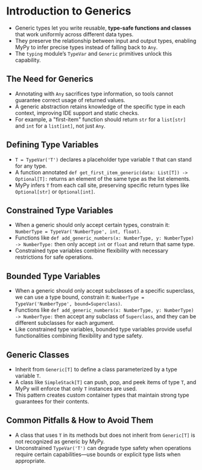 # Introduction to Generics

- Generic types let you write reusable, **type-safe functions and classes** that work uniformly across different data types.
- They preserve the relationship between input and output types, enabling MyPy to infer precise types instead of falling back to `Any`.
- The `typing` module’s `TypeVar` and `Generic` primitives unlock this capability.

## The Need for Generics

- Annotating with `Any` sacrifices type information, so tools cannot guarantee correct usage of returned values.
- A generic abstraction retains knowledge of the specific type in each context, improving IDE support and static checks.
- For example, a "first-item" function should return `str` for a `list[str]` and `int` for a `list[int]`, not just `Any`.

## Defining Type Variables

- `T = TypeVar('T')` declares a placeholder type variable `T` that can stand for any type.
- A function annotated `def get_first_item_generic(data: List[T]) -> Optional[T]:` returns an element of the same type as the list elements.
- MyPy infers `T` from each call site, preserving specific return types like `Optional[str]` or `Optional[int]`.

## Constrained Type Variables

- When a generic should only accept certain types, constrain it: `NumberType = TypeVar('NumberType', int, float)`.
- Functions like `def add_generic_numbers(x: NumberType, y: NumberType) -> NumberType:` then only accept `int` or `float` and return that same type.
- Constrained type variables combine flexibility with necessary restrictions for safe operations.

## Bounded Type Variables

- When a generic should only accept subclasses of a specific superclass, we can use a type bound, constrain it: `NumberType = TypeVar('NumberType', bound=Superclass)`.
- Functions like `def add_generic_numbers(x: NumberType, y: NumberType) -> NumberType:` then accept any subclass of `Superclass`, and they can be different subclasses for each argument.
- Like constrained type variables, bounded type variables provide useful functionalities combining flexibility and type safety.

## Generic Classes

- Inherit from `Generic[T]` to define a class parameterized by a type variable `T`.
- A class like `SimpleStack[T]` can push, pop, and peek items of type `T`, and MyPy will enforce that only `T` instances are used.
- This pattern creates custom container types that maintain strong type guarantees for their contents.

## Common Pitfalls & How to Avoid Them

- A class that uses `T` in its methods but does not inherit from `Generic[T]` is not recognized as generic by MyPy.
- Unconstrained `TypeVar('T')` can degrade type safety when operations require certain capabilities—use bounds or explicit type lists when appropriate.
